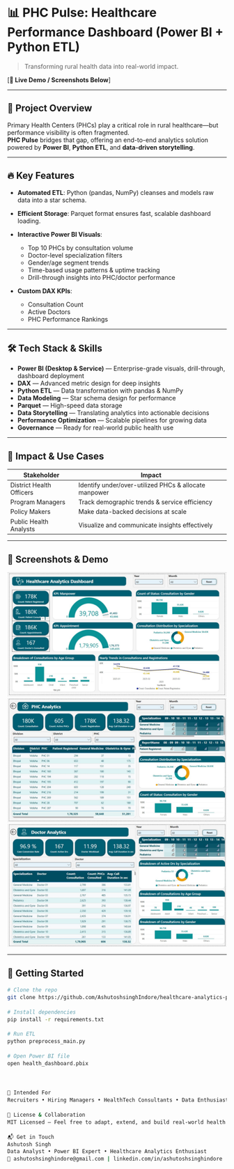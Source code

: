# 📊 PHC Pulse: Healthcare Performance Dashboard (Power BI + Python ETL)

> Transforming rural health data into real-world impact.

[**🚀 Live Demo / Screenshots Below**]

---

## 🧠 Project Overview
Primary Health Centers (PHCs) play a critical role in rural healthcare—but performance visibility is often fragmented.  
**PHC Pulse** bridges that gap, offering an end-to-end analytics solution powered by **Power BI**, **Python ETL**, and **data-driven storytelling**.

---

## 🔥 Key Features
- **Automated ETL**: Python (pandas, NumPy) cleanses and models raw data into a star schema.
- **Efficient Storage**: Parquet format ensures fast, scalable dashboard loading.
- **Interactive Power BI Visuals**:
  - Top 10 PHCs by consultation volume  
  - Doctor-level specialization filters  
  - Gender/age segment trends  
  - Time-based usage patterns & uptime tracking  
  - Drill-through insights into PHC/doctor performance  
  
- **Custom DAX KPIs**:
  - Consultation Count  
  - Active Doctors  
  - PHC Performance Rankings

---

## 🛠️ Tech Stack & Skills
- **Power BI (Desktop & Service)** — Enterprise-grade visuals, drill-through, dashboard deployment  
- **DAX** — Advanced metric design for deep insights  
- **Python ETL** — Data transformation with pandas & NumPy  
- **Data Modeling** — Star schema design for performance  
- **Parquet** — High-speed data storage  
- **Data Storytelling** — Translating analytics into actionable decisions  
- **Performance Optimization** — Scalable pipelines for growing data  
- **Governance** — Ready for real-world public health use

---

## 🎯 Impact & Use Cases
| Stakeholder | Impact |
|-------------|--------|
| District Health Officers | Identify under/over-utilized PHCs & allocate manpower |
| Program Managers | Track demographic trends & service efficiency |
| Policy Makers | Make data-backed decisions at scale |
| Public Health Analysts | Visualize and communicate insights effectively |

---

## 📸 Screenshots & Demo  

![Dashboard Overview](02_Screenshots/healthcare-analytics-dashboard_Overview.jpg)
![PHC Analytics](02_Screenshots/healthcare-analytics-dashboard_PHC-Analytics.jpg)  
![Doctor Analytics](02_Screenshots/healthcare-analytics-dashboard_Dr-Analytics.jpg)  
  

---

## 🚀 Getting Started

```bash
# Clone the repo
git clone https://github.com/AshutoshsinghIndore/healthcare-analytics-powerbi-dashboard.git

# Install dependencies
pip install -r requirements.txt

# Run ETL
python preprocess_main.py

# Open Power BI file
open health_dashboard.pbix



🎯 Intended For
Recruiters • Hiring Managers • HealthTech Consultants • Data Enthusiasts

📎 License & Collaboration
MIT Licensed — Feel free to adapt, extend, and build real-world health analytics solutions.

📬 Get in Touch
Ashutosh Singh
Data Analyst • Power BI Expert • Healthcare Analytics Enthusiast
📩 ashutoshsinghindore@gmail.com | linkedin.com/in/ashutoshsinghindore